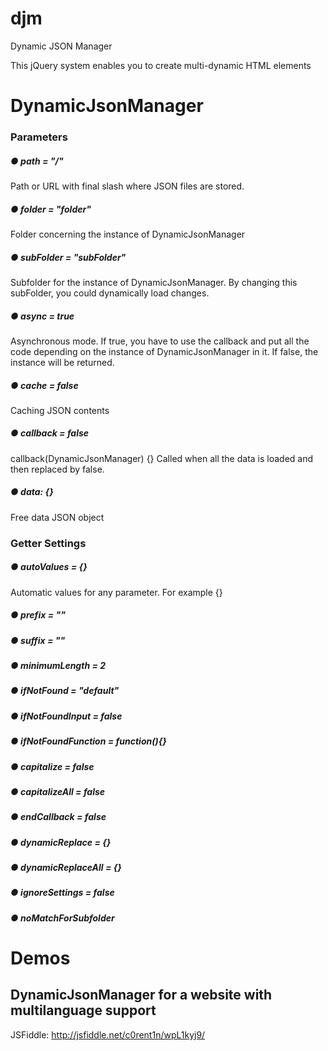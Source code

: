 # djm
Dynamic JSON Manager

This jQuery system enables you to create multi-dynamic HTML elements

# DynamicJsonManager
### Parameters
##### ● path = "/"
Path or URL with final slash where JSON files are stored.

##### ● folder = "folder"
Folder concerning the instance of DynamicJsonManager

##### ● subFolder = "subFolder"
Subfolder for the instance of DynamicJsonManager. By changing this subFolder, you could dynamically load changes.

##### ● async = true
Asynchronous mode. 
If true, you have to use the callback and put all the code depending on the instance of DynamicJsonManager in it.
If false, the instance will be returned.

##### ● cache = false
Caching JSON contents

##### ● callback = false
callback(DynamicJsonManager) {}
Called when all the data is loaded and then replaced by false.

##### ● data: {}
Free data JSON object


### Getter Settings
##### ● autoValues = {}
  Automatic values for any parameter. For example {}
##### ● prefix = "" 
##### ● suffix = ""
##### ● minimumLength = 2
##### ● ifNotFound = "default"
##### ● ifNotFoundInput = false
##### ● ifNotFoundFunction = function(){}
##### ● capitalize = false
##### ● capitalizeAll = false
##### ● endCallback = false
##### ● dynamicReplace = {}
##### ● dynamicReplaceAll = {}
##### ● ignoreSettings = false
##### ● noMatchForSubfolder

# Demos
## DynamicJsonManager for a website with multilanguage support
JSFiddle: http://jsfiddle.net/c0rent1n/wpL1kyj9/
